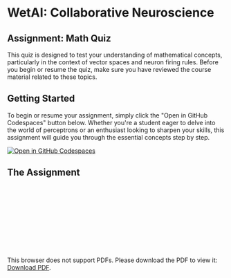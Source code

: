 # WetAI: Collaborative Neuroscience
## Assignment: Math Quiz

This quiz is designed to test your understanding of mathematical concepts, particularly in the context of vector spaces and neuron firing rules. Before you begin or resume the quiz, make sure you have reviewed the course material related to these topics.

## Getting Started

To begin or resume your assignment, simply click the "Open in GitHub Codespaces" button below. Whether you're a student eager to delve into the world of perceptrons or an enthusiast looking to sharpen your skills, this assignment will guide you through the essential concepts step by step.

[![Open in GitHub Codespaces](https://github.com/codespaces/badge.svg)](https://codespaces.new/Braingeneers-Education/WetAI-Math-Quiz?quickstart=1)

## The Assignment

<object data="https://github.com/Braingeneers-Education/WetAI-Math-Quiz/blob/main/bme_218_math_hw1.pdf" type="application/pdf" width="700px" height="700px">
    <embed src="https://github.com/Braingeneers-Education/WetAI-Math-Quiz/blob/main/bme_218_math_hw1.pdf">
        <p>This browser does not support PDFs. Please download the PDF to view it: <a href="https://github.com/Braingeneers-Education/WetAI-Math-Quiz/blob/main/bme_218_math_hw1.pdf">Download PDF</a>.</p>
    </embed>
</object>
